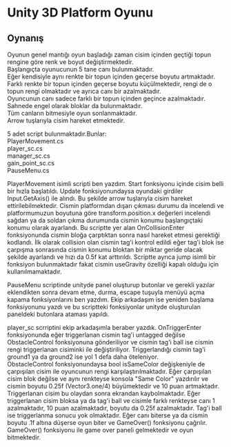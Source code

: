 # Unity 3D Platform Oyunu

##  Oynanış    

Oyunun genel mantığı oyun başladığı zaman cisim içinden geçtiği topun rengine göre renk ve boyut değiştirmektedir.    
Başlangıçta oyunucunun 5 tane canı bulunmaktadır.    
Eğer kendisiyle aynı renkte bir topun içinden geçerse boyutu artmaktadır.     
Farklı renkte bir  topun içinden geçerse boyutu küçülmektedir, rengi de o topun rengi olmaktadır ve ayrıca canı bir azalmaktadır.  
Oyuncunun canı sadece farklı bir topun içinden geçince azalmaktadır.
Sahnede engel olarak bloklar da bulunmaktadır.  
Tüm canların bitmesiyle oyun sonlanmaktadır.    
Arrow tuşlarıyla cisim hareket etmektedir.

5 adet script bulunmaktadır.Bunlar:   
PlayerMovement.cs     
player_sc.cs    
manager_sc.cs    
gain_point_sc.cs    
PauseMenu.cs    

PlayerMovement isimli scripti ben yazdım. Start fonksiyonu içinde cisim belli bir hızla başlatıldı. Update fonksiyonundaysa oyundaki girdiler Input.GetAxis() ile alındı. Bu şekilde arrow tuşlarıyla cisim hareket ettirilebilmektedir. Cismin platformdan dışarı çıkması durumu da incelendi ve platformumuzun boyutuna göre transform.position.x değerleri incelendi sağdan ya da soldan çıkma durumunda cismin konumu başlangıçtaki konumu olarak ayarlandı. Bu scriptte yer alan OnCollisionEnter fonksiyonunda cismin bloğa çarptıktan sonra nasıl hareket etmesi gerektiği kodlandı. İlk olarak collision olan cismin tag'i kontrol edildi eğer tag'i blok ise çarpışma sonrasında cismin konumu bloktan bir miktar geride olacak şekilde ayarlandı ve hızı da 0.5f kat arttırıldı. Scriptte ayrıca jump isimli bir fonksiyon bulunmaktadır fakat cismin useGravity özelliği kapalı olduğu için kullanılmamaktadır.     

PauseMenu scriptinde unityde panel oluşturup butonlar ve gerekli yazılar eklendikten sonra devam etme, durma, escape tuşuyla menüyü açma kapama fonksiyonlarını ben yazdım. Ekip arkadaşım ise yeniden başlama fonksiyonunu yazdı ve bu scriptteki fonksiyonlar unityde oluşturulan paneldeki butonlara ataması yapıldı.     

player_sc scrriptini ekip arkadaşımla beraber yazdık. OnTriggerEnter fonksiyonunda eğer triggerlanan cismin tag'i untagged değilse ObstacleControl fonksiyonuna gönderiliyor ve cismin tag'i ball ise cismin rengi triggerlanan cisiminki ile değiştiriliyor. Triggerlandığı cismin tag'i ground1 ya da ground2 ise yol 1 defa daha öteleniyor.        
ObstacleControl fonksiyonundaysa bool isSameColor değişkeniyle de çarpışılan cisim ile oyuncunun rengi karşılaştırılmaktadır. Eğer çarpışılan cisim blok değilse ve aynı renkteyse konsola "Same Color" yazdırılır ve cismin boyutu 0.25f (Vector3.one/4) büyümektedir ve 10 puan artmaktadır. Triggerlanan cisim bu olaydan sonra ekrandan kaybolmaktadır. Eğer triggerlanan cisim bloksa ya da tag'i ball ve cisimle farklı renkteyse canı 1 azalmaktadır, 10 puan azalmaktadır, boyutu da 0.25f azalmaktadır. Tag'i ball ise triggerlanma sonucu yok olmaktadır. Eğer canı biterse ya da cismin boyutu .1f altına düşerse oyun biter ve GameOver() fonksiyonu çağrılır.      
GameOver() fonksiyonu ile game over paneli gelmektedir ve oyun bitmektedir.      


